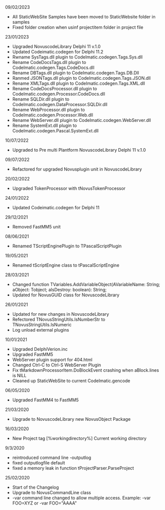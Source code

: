 09/02/2023

* All StaticWebSite Samples have been moved to StaticWebsite folder in samples
* Fixed folder creation when usinf projectitem folder in project file

23/01/2023

* Upgraded NovuscodeLibrary Delphi 11 v.1.0
* Updated Codeimatic.codegen for Delphi 11.2
* Rwname SysTags.dll plugin to CodeImatic.codegen.Tags.Sys.dll
* Rename CodeDocsTags.dll plugin to CodeImatic.codegen.Tags.CodeDocs.dll
* Rename DBTags.dll plugin to CodeImatic.codegen.Tags.DB.Dll
* Ranmed JSONTags.dll plugin to CodeImatic.codegen.Tags.JSON.dll 
* Rename XMLTags.dll plugin to CodeImatic.codegen.Tags.XML.dll
* Rename CodeDocsProcessor.dll plugin to CodeImatic.codegen.Processor.CodeDocs.dll
* Rename SQLDir.dll plugin to CodeImatic.codegen.DataProcessor.SQLDir.dll
* Rename WebProcessor.dll plugin to CodeImatic.codegen.Processor.Web.dll
* Rename WebServer.dll plugin to CodeImatic.codegen.WebServer.dll
* Rename SystemExt.dll plugin to CodeImatic.codegen.Pascal.SystemExt.dll

10/07/2022

* Upgraded to Pre multi Plantform NovuscodeLibrary Delphi 11 v.1.0

09/07/2022

* Refactored for upgraded Novusplugin unit in NovuscodeLibrary

20/02/2022

* Upgraded TokenProcessor with tNovusTokenProcessor

24/01/2022

* Updated Codeimatic.codegen for Delphi 11

29/12/2021

* Removed FastMM5 unit

08/06/2021

* Renamed TScriptEnginePlugin to TPascalScriptPlugin

19/05/2021

* Renamed tScriptEngine class to tPascalScriptEngine
  
28/03/2021

* Changed function TVariables.AddVariableObject(AVariableName: String; aObject: Tobject; aIsDestroy: boolean): String;
* Updated for NovusGUID class for NovuscodeLibrary

26/01/2021

* Updated for new changes in NovuscodeLibrary
* Refectored TNovusStringUtils.IsNumberStr to TNovusStringUtils.IsNumeric
* Log unload external plugins

10/01/2021

* Upgraded DelphiVerion.inc
* Upgraded FastMM5 
* WebServer plugin support for 404.html
* Changed Ctrl-C to Ctrl-S WebServer Plugin 
* Fix tMarkdownProcessorItem.DoBlockEvent crashing when aBlock.lines is NILL
* Cleaned up StaticWebSite to current CodeImatic.gencode

06/05/2020

* Upgraded FastMM4 to FastMM5

21/03/2020

* Upgrade to NovuscodeLibrary new NovusObject Package

16/03/2020

* New Project tag [%workingdirectory%] Current working directory

9/3/2020

  * reintroduced command line -outputlog 
  * fixed outputlogfile default 
  * fixed a memory leak in function tProjectParser.ParseProject

25/02/2020

* Start of the Changelog
* Upgrade to NovusCommandLine class
* -var command line changed to allow multiple access. 
   Example: -var FOO=XYZ or -var FOO="AAAA"